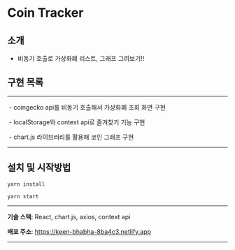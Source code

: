 # Coin Tracker

## 소개

- 비동기 호출로 가상화폐 리스트, 그래프 그려보기!!

## 구현 목록

---

​ - coingecko api를 비동기 호출해서 가상화폐 조회 화면 구현

​ - localStorage와 context api로 즐겨찾기 기능 구현

​ - chart.js 라이브러리를 활용해 코인 그래프 구현

---

## 설치 및 시작방법

```
yarn install

yarn start
```

---

**기술 스택**: React, chart.js, axios, context api

**배포 주소**: https://keen-bhabha-8ba4c3.netlify.app

---
